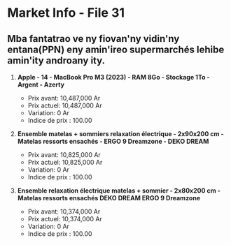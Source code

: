 # Market Info - File 31

## Mba fantatrao ve ny fiovan'ny vidin'ny entana(PPN) eny amin'ireo supermarchés lehibe amin'ity androany ity.

1. **Apple - 14 - MacBook Pro M3 (2023) - RAM 8Go - Stockage 1To - Argent - Azerty**
   - Prix avant: 10,487,000 Ar
   - Prix actuel: 10,487,000 Ar
   - Variation: 0 Ar
   - Indice de prix : 100.00

2. **Ensemble matelas + sommiers relaxation électrique - 2x90x200 cm - Matelas ressorts ensachés - ERGO 9 Dreamzone - DEKO DREAM**
   - Prix avant: 10,825,000 Ar
   - Prix actuel: 10,825,000 Ar
   - Variation: 0 Ar
   - Indice de prix : 100.00

3. **Ensemble relaxation électrique matelas + sommier - 2x80x200 cm - Matelas ressorts ensachés DEKO DREAM ERGO 9 Dreamzone**
   - Prix avant: 10,374,000 Ar
   - Prix actuel: 10,374,000 Ar
   - Variation: 0 Ar
   - Indice de prix : 100.00

